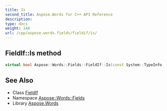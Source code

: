 ```yaml
---
title: Is
second_title: Aspose.Words for C++ API Reference
description: 
type: docs
weight: 144
url: /cpp/aspose.words.fields/fieldif/is/
---
```

## FieldIf::Is method




```cpp
virtual bool Aspose::Words::Fields::FieldIf::Is(const System::TypeInfo &target) const override
```

## See Also

* Class [FieldIf](../)
* Namespace [Aspose::Words::Fields](../../)
* Library [Aspose.Words](../../../)
